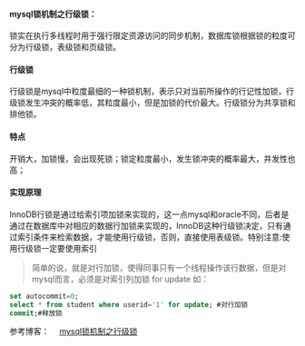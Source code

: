 #### mysql锁机制之行级锁：
 锁实在执行多线程时用于强行限定资源访问的同步机制，数据库锁根据锁的粒度可分为行级锁，表级锁和页级锁。

#### 行级锁
 行级锁是mysql中粒度最细的一种锁机制，表示只对当前所操作的行记性加锁，行级锁发生冲突的概率低，其粒度最小，但是加锁的代价最大。行级锁分为共享锁和排他锁。

#### 特点
 开销大，加锁慢，会出现死锁；锁定粒度最小，发生锁冲突的概率最大，并发性也高；

#### 实现原理
 InnoDB行锁是通过给索引项加锁来实现的，这一点mysql和oracle不同，后者是通过在数据库中对相应的数据行加锁来实现的，InnoDB这种行级锁决定，只有通过索引条件来检索数据，才能使用行级锁，否则，直接使用表级锁。特别注意:使用行级锁一定要使用索引

> 简单的说，就是对行加锁，使得同事只有一个线程操作该行数据，但是对mysql而言，必须是对索引列加锁 for update 如：
``` sql
set autocommit=0;
select * from student where userid='1' for update; #对行加锁
commit;#释放锁
```


参考博客：
&emsp;[mysql锁机制之行级锁](https://blog.csdn.net/liujie379908/article/details/80517818)